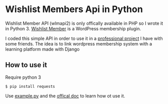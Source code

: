 # Wishlist Members Api in Python
Wishlist Member API (wlmapi2) is only offically available in PHP so I wrote it in Python 3.
[Wishlist Member](https://member.wishlistproducts.com/) is a WordPress membership plugin.

I coded this simple API in order to use it in a [professional project](https://hermione.co/) I have with some friends. 
The idea is to link wordpress membership system with a learning platform made with Django

## How to use it
Require python 3
```
$ pip install requests
```

Use [example.py](https://github.com/sylvain-reynaud/wishlist-members-api/blob/master/example.py) and the [offical doc](https://wishlistproducts.com/wp-content/uploads/2011/07/wlmapi2doc.pdf) to learn how ot use it.
